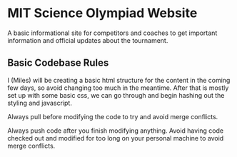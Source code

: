 # MIT Science Olympiad Website
A basic informational site for competitors and coaches to get important information and official updates about the tournament.
## Basic Codebase Rules
I (Miles) will be creating a basic html structure for the content in the coming few days, so avoid changing too much in the meantime. After that is mostly set up with some basic css, we can go through and begin hashing out the styling and javascript.

Always pull before modifying the code to try and avoid merge conflicts.

Always push code after you finish modifying anything. Avoid having code checked out and modified for too long on your personal machine to avoid merge conflicts.